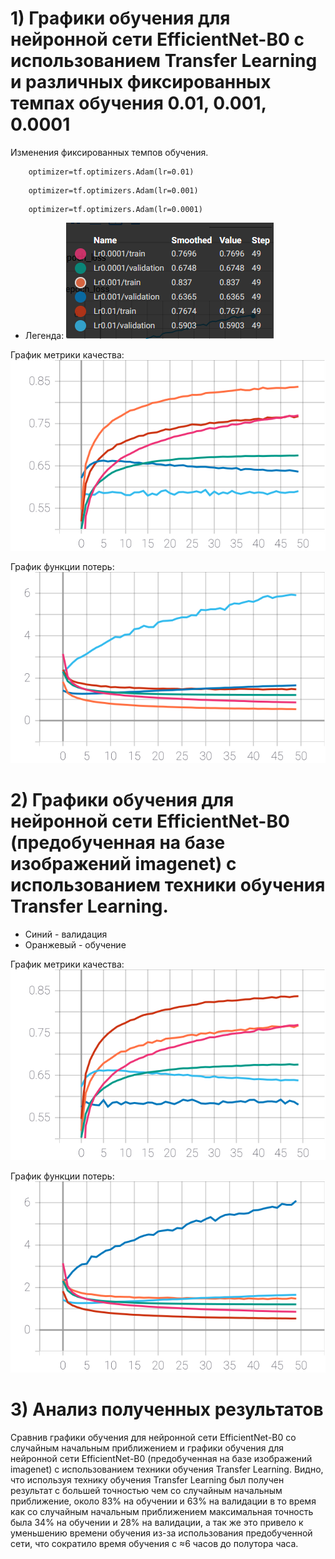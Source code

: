 # 1) Графики обучения для нейронной сети EfficientNet-B0 с использованием Transfer Learning и различных фиксированных темпах обучения 0.01, 0.001, 0.0001
 Изменения фиксированных темпов обучения.
```
    optimizer=tf.optimizers.Adam(lr=0.01)
```
```
    optimizer=tf.optimizers.Adam(lr=0.001)
```
```
    optimizer=tf.optimizers.Adam(lr=0.0001)
```
  - Легенда:
   ![](./Images/Lr_Accur.png)
  
   График метрики качества:
   ![SVG example](./Images/epoch_categorical_accuracy_1.svg)

  График функции потерь:
   ![SVG example](./Images/epoch_loss_1.svg)

# 2) Графики обучения для нейронной сети EfficientNet-B0 (предобученная на базе изображений imagenet) с использованием техники обучения Transfer Learning.
  
  - Синий - валидация
  - Оранжевый - обучение
  
   График метрики качества:
   ![SVG example](./epoch_categorical_accuracy_2.svg)

   График функции потерь:
   ![SVG example](./epoch_loss_2.svg)


# 3) Анализ полученных результатов

   Сравнив графики обучения для нейронной сети EfficientNet-B0 со случайным начальным приближением и графики обучения для нейронной сети EfficientNet-B0 (предобученная на базе изображений imagenet) с использованием техники обучения Transfer Learning. Видно, что используя технику обучения Transfer Learning был получен результат с большей точностью чем со случайным начальным приближение, около 83% на обучении и 63% на валидации в то время как со случайным начальным приближением максимальная точность была 34% на обучении и 28% на валидации, а так же это привело к уменьшению времени обучения из-за использования предобученной сети, что сократило время обучения с ≈6 часов до полутора часа.

